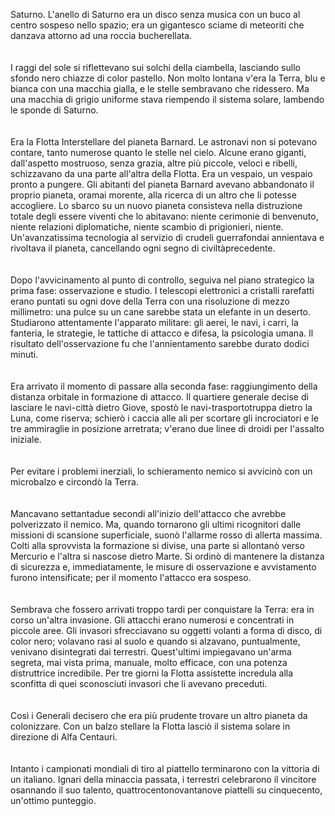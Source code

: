Saturno. L'anello di Saturno era un disco senza musica con un buco al centro sospeso nello spazio; era un gigantesco sciame di meteoriti che danzava attorno ad una roccia bucherellata.<br /><br /><br />I raggi del sole si riflettevano sui solchi della ciambella, lasciando sullo sfondo nero chiazze di color pastello. Non molto lontana v'era la Terra, blu e bianca con una macchia gialla, e le stelle sembravano che ridessero. Ma una macchia di grigio uniforme stava riempendo il sistema solare, lambendo le sponde di Saturno.<br /><br /><br />Era la Flotta Interstellare del pianeta Barnard. Le astronavi non si potevano contare, tanto numerose quanto le stelle nel cielo. Alcune erano giganti, dall'aspetto mostruoso, senza grazia, altre pi&ugrave; piccole, veloci e ribelli, schizzavano da una parte all'altra della Flotta. Era un vespaio, un vespaio pronto a pungere. Gli abitanti del pianeta Barnard avevano abbandonato il proprio pianeta, oramai morente, alla ricerca di un altro che li potesse accogliere. Lo sbarco su un nuovo pianeta consisteva nella distruzione totale degli essere viventi che lo abitavano: niente cerimonie di benvenuto, niente relazioni diplomatiche, niente scambio di prigionieri, niente. Un'avanzatissima tecnologia al servizio di crudeli guerrafondai annientava e rivoltava il pianeta, cancellando ogni segno di civilt&agrave;precedente.<br /><br /><br />Dopo l'avvicinamento al punto di controllo, seguiva nel piano strategico la prima fase: osservazione e studio. I telescopi elettronici a cristalli rarefatti erano puntati su ogni dove della Terra con una risoluzione di mezzo millimetro: una pulce su un cane sarebbe stata un elefante in un deserto. Studiarono attentamente l'apparato militare: gli aerei, le navi, i carri, la fanteria, le strategie, le tattiche di attacco e difesa, la psicologia umana. Il risultato dell'osservazione fu che l'annientamento sarebbe durato dodici minuti.<br /><br /><br />Era arrivato il momento di passare alla seconda fase: raggiungimento della distanza orbitale in formazione di attacco. Il quartiere generale decise di lasciare le navi-citt&agrave; dietro Giove, spost&ograve; le navi-trasportotruppa dietro la Luna, come riserva; schier&ograve; i caccia alle ali per scortare gli incrociatori e le tre ammiraglie in posizione arretrata; v'erano due linee di droidi per l'assalto iniziale.<br /><br /><br />Per evitare i problemi inerziali, lo schieramento nemico si avvicin&ograve; con un microbalzo e circond&ograve; la Terra.<br /><br /><br />Mancavano settantadue secondi all'inizio dell'attacco che avrebbe polverizzato il nemico. Ma, quando tornarono gli ultimi ricognitori dalle missioni di scansione superficiale, suon&ograve; l'allarme rosso di allerta massima. Colti alla sprovvista la formazione si divise, una parte si allontan&ograve; verso Mercurio e l'altra si nascose dietro Marte. Si ordin&ograve; di mantenere la distanza di sicurezza e, immediatamente, le misure di osservazione e avvistamento furono intensificate; per il momento l'attacco era sospeso.<br /><br /><br />Sembrava che fossero arrivati troppo tardi per conquistare la Terra: era in corso un'altra invasione. Gli attacchi erano numerosi e concentrati in piccole aree. Gli invasori sfrecciavano su oggetti volanti a forma di disco, di color nero; volavano rasi al suolo e quando si alzavano, puntualmente, venivano disintegrati dai terrestri. Quest'ultimi impiegavano un'arma segreta, mai vista prima, manuale, molto efficace, con una potenza distruttrice incredibile. Per tre giorni la Flotta assistette incredula alla sconfitta di quei sconosciuti invasori che li avevano preceduti.<br /><br /><br />Cos&igrave; i Generali decisero che era pi&ugrave; prudente trovare un altro pianeta da colonizzare. Con un balzo stellare la Flotta lasci&ograve; il sistema solare in direzione di Alfa Centauri.<br /><br /><br />Intanto i campionati mondiali di tiro al piattello terminarono con la vittoria di un italiano. Ignari della minaccia passata, i terrestri celebrarono il vincitore osannando il suo talento, quattrocentonovantanove piattelli su cinquecento, un'ottimo punteggio.
